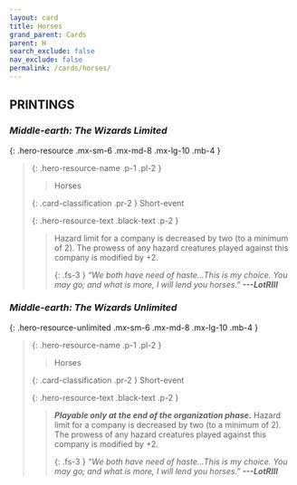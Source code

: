 ```yaml
---
layout: card
title: Horses
grand_parent: Cards
parent: H
search_exclude: false
nav_exclude: false
permalink: /cards/horses/
---
```


## PRINTINGS


### _Middle-earth: The Wizards Limited_

{: .hero-resource .mx-sm-6 .mx-md-8 .mx-lg-10 .mb-4 }
> {: .hero-resource-name .p-1 .pl-2 }
> > <div class="card-mp"></div>
> > <div class="card-name">Horses</div>
>
> {: .card-classification .pr-2 }
> Short-event
>
> {: .hero-resource-text .black-text .p-2 }
> > Hazard limit for a company is decreased by two (to a minimum of 2). The prowess of any hazard creatures played against this company is modified by +2. 
> > 
> > {: .fs-3 } 
> > _“We both have need of haste...This is my choice. You may go; and what is more, I will lend you horses."_ ***---&#65279;LotRIII*** 
> 

### _Middle-earth: The Wizards Unlimited_

{: .hero-resource-unlimited .mx-sm-6 .mx-md-8 .mx-lg-10 .mb-4 }
> {: .hero-resource-name .p-1 .pl-2 }
> > <div class="card-mp"></div>
> > <div class="card-name">Horses</div>
>
> {: .card-classification .pr-2 }
> Short-event
>
> {: .hero-resource-text .black-text .p-2 }
> > ***Playable only at the end of the organization phase.*** Hazard limit for a company is decreased by two (to a minimum of 2). The prowess of any hazard creatures played against this company is modified by +2. 
> > 
> > {: .fs-3 } 
> > _“We both have need of haste...This is my choice. You may go; and what is more, I will lend you horses."_ ***---&#65279;LotRIII*** 
> 
